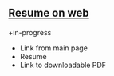 ## [Resume on web](#Schedulede:)
<!-- Schedulede:2023-11-21T22:37:21.979Z -->

<!-- Schedulede:2023-11-21T21:37:16.847Z order:35 -->

+in-progress

<!-- Schedulede:2023-11-21T21:30:20.404Z -->

<!-- Schedulede:2023-11-21T20:40:57.996Z -->

<!-- Schedulede:2023-11-21T20:16:45.795Z -->

<card>

- Link from main page
- Resume
- Link to downloadable PDF
  <!--
  created:~~${ReferenceError: timestamp is not defined}~~ Schedulede:2023-11-21T17:10:13.453Z -->
  </card>
